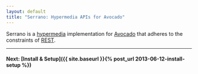 ```yaml
---
layout: default
title: "Serrano: Hypermedia APIs for Avocado"
---
```


<p class=lead>Serrano is a <a href="https://en.wikipedia.org/wiki/Hypermedia">hypermedia</a> implementation for <a href="http://cbmi.github.io/avocado/">Avocado</a> that adheres to the constraints of <a href="https://en.wikipedia.org/wiki/Representational_state_transfer">REST</a>.</p>

---

#### Next: [Install & Setup]({{ site.baseurl }}{% post_url 2013-06-12-install-setup %})
